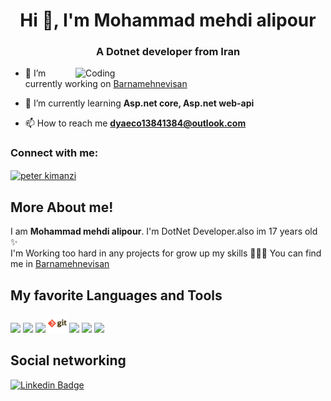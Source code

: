 <h1 align="center">Hi 👋, I'm Mohammad mehdi alipour</h1>
<h3 align="center">A  Dotnet developer from Iran</h3>
<img align="right" alt="Coding" width="400" src="https://miro.medium.com/max/680/0*7Q3yvSIv_t0ioJ-Z.gif"/>

- 🔭 I’m currently working on [Barnamehnevisan](https://barnamenevisan.org)

- 🌱 I’m currently learning **Asp.net core, Asp.net web-api**

- 📫 How to reach me **dyaeco13841384@outlook.com**


<h3 align="left">Connect with me:</h3>
<p align="left">

<a href="https://www.linkedin.com/in/mohammad-mehdi-alipour-9bbbb3268/" target="blank"><img align="center" src="https://raw.githubusercontent.com/rahuldkjain/github-profile-readme-generator/master/src/images/icons/Social/linked-in-alt.svg" alt="peter kimanzi" height="30" width="40" /></a>
</p>
<h2> More About me! </h2>


I am <b>Mohammad mehdi alipour</b>.
I'm DotNet Developer.also im 17 years old :sparkles: <br>
I'm Working too hard in any projects for grow up my skills 🤹🏽‍♂️
You can find me in [Barnamehnevisan](https://barnamenevisan.org)

## My favorite Languages and Tools

<code><img height="30" src="https://th.bing.com/th/id/OIP.CeGuo7OzfB0d8MrBUm2xFwHaHa?pid=ImgDet&rs=1"></code>
<code><img height="30" src="https://crackkey4u.com/wp-content/uploads/2019/05/8-1.png"></code>
<code><img height="30" src="https://logodix.com/logo/773715.png"></code>
<code><img height="30" src="https://raw.githubusercontent.com/github/explore/80688e429a7d4ef2fca1e82350fe8e3517d3494d/topics/git/git.png"></code>
<code><img height="30" src="https://www.developersfeed.com/wp-content/uploads/2016/02/bootstrap-logo.png"></code>
<code><img height="30" src="https://avatars.githubusercontent.com/u/1609975?s=280&v=4"></code>
<code><img height="30" src="https://cdn.onlinewebfonts.com/svg/img_5361.png"></code>

## Social networking

<!-- [![Gmail Badge](https://img.shields.io/badge/-dyaeco13841384@gmail.com-c14438?style=flat&logo=Gmail&logoColor=white&link=mailto:dyaeco13841384@gmail.com)](mailto:dyaeco13841384@gmail.com) -->
[![Linkedin Badge](https://img.shields.io/badge/-Linkedin-0072b1?style=flat&logo=Linkedin&logoColor=white&link=https://www.linkedin.com/in/mohammad-mehdi-alipour-9bbbb3268/)](https://www.linkedin.com/in/mohammad-mehdi-alipour-9bbbb3268/) 
